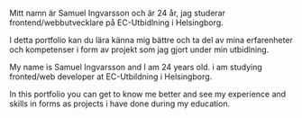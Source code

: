 Mitt namn är Samuel Ingvarsson och är 24 år, jag studerar frontend/webbutvecklare på EC-Utbidlning i Helsingborg.

I detta portfolio kan du lära känna mig bättre och ta del av mina erfarenheter och kompetenser i form av projekt som jag gjort under min utbidlning.

My name is Samuel Ingvarsson and I am 24 years old. i am studying fronted/web developer at EC-Utbildning i Helsingborg.

In this portfolio you can get to know me better and see my experience and skills in forms as projects i have done during my education.
